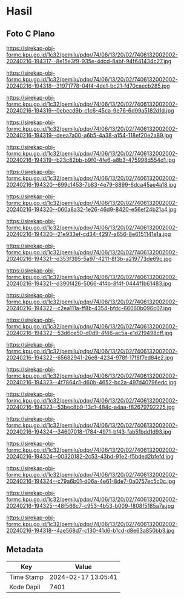 # Hasil

## Foto C Plano

https://sirekap-obj-formc.kpu.go.id/1c32/pemilu/pdpr/74/06/13/20/02/7406132002002-20240216-194317--8e15e3f9-935e-4dcd-8abf-94f641434c27.jpg

https://sirekap-obj-formc.kpu.go.id/1c32/pemilu/pdpr/74/06/13/20/02/7406132002002-20240216-194318--31971778-04f4-4de1-bc21-fd70caecb285.jpg

https://sirekap-obj-formc.kpu.go.id/1c32/pemilu/pdpr/74/06/13/20/02/7406132002002-20240216-194319--0ebecd9b-c1c6-45ca-9e76-6d99a5182d1d.jpg

https://sirekap-obj-formc.kpu.go.id/1c32/pemilu/pdpr/74/06/13/20/02/7406132002002-20240216-194319--deea7a00-a6b5-4a38-a154-118ef20e2a89.jpg

https://sirekap-obj-formc.kpu.go.id/1c32/pemilu/pdpr/74/06/13/20/02/7406132002002-20240216-194319--b23c82bb-b9f0-4fe6-a8b3-475998d554d1.jpg

https://sirekap-obj-formc.kpu.go.id/1c32/pemilu/pdpr/74/06/13/20/02/7406132002002-20240216-194320--699c1453-7b83-4e79-8899-6dca45ae4a18.jpg

https://sirekap-obj-formc.kpu.go.id/1c32/pemilu/pdpr/74/06/13/20/02/7406132002002-20240216-194320--060a8a32-1e26-46d9-8420-e56ef24b21a4.jpg

https://sirekap-obj-formc.kpu.go.id/1c32/pemilu/pdpr/74/06/13/20/02/7406132002002-20240216-194320--21e933ef-cd34-4297-a656-8e6151141e1a.jpg

https://sirekap-obj-formc.kpu.go.id/1c32/pemilu/pdpr/74/06/13/20/02/7406132002002-20240216-194321--d353f395-5a97-4211-8f3b-a219773de69c.jpg

https://sirekap-obj-formc.kpu.go.id/1c32/pemilu/pdpr/74/06/13/20/02/7406132002002-20240216-194321--d390f426-5066-4f4b-8f4f-0444f1b61483.jpg

https://sirekap-obj-formc.kpu.go.id/1c32/pemilu/pdpr/74/06/13/20/02/7406132002002-20240216-194322--c2ea111a-ff8b-4354-bfdc-66060b096c07.jpg

https://sirekap-obj-formc.kpu.go.id/1c32/pemilu/pdpr/74/06/13/20/02/7406132002002-20240216-194322--53d6ce50-d0d9-4f46-ac5a-e1d219498cff.jpg

https://sirekap-obj-formc.kpu.go.id/1c32/pemilu/pdpr/74/06/13/20/02/7406132002002-20240216-194322--65682941-26e8-4234-978f-17f8f7ed84e2.jpg

https://sirekap-obj-formc.kpu.go.id/1c32/pemilu/pdpr/74/06/13/20/02/7406132002002-20240216-194323--4f7864c1-d60b-4652-bc2a-497d40796edc.jpg

https://sirekap-obj-formc.kpu.go.id/1c32/pemilu/pdpr/74/06/13/20/02/7406132002002-20240216-194323--53bec8b9-13c1-484c-a4aa-f82679792225.jpg

https://sirekap-obj-formc.kpu.go.id/1c32/pemilu/pdpr/74/06/13/20/02/7406132002002-20240216-194324--34607018-1784-4971-bf43-fab5fbdd1d93.jpg

https://sirekap-obj-formc.kpu.go.id/1c32/pemilu/pdpr/74/06/13/20/02/7406132002002-20240216-194324--00320182-2c53-43bd-91e2-f5bded2bfefd.jpg

https://sirekap-obj-formc.kpu.go.id/1c32/pemilu/pdpr/74/06/13/20/02/7406132002002-20240216-194324--c79a6b01-d06a-4e61-8de7-0a0757ec5c0c.jpg

https://sirekap-obj-formc.kpu.go.id/1c32/pemilu/pdpr/74/06/13/20/02/7406132002002-20240216-194325--48f566c7-c953-4b53-b009-f808f5185a7a.jpg

https://sirekap-obj-formc.kpu.go.id/1c32/pemilu/pdpr/74/06/13/20/02/7406132002002-20240216-194318--4ae568d7-c130-41d6-b1cd-d8e63a850bb3.jpg


## Metadata

| Key        | Value               |
| ---------- | ------------------- |
| Time Stamp | 2024-02-17 13:05:41 |
| Kode Dapil | 7401                |



